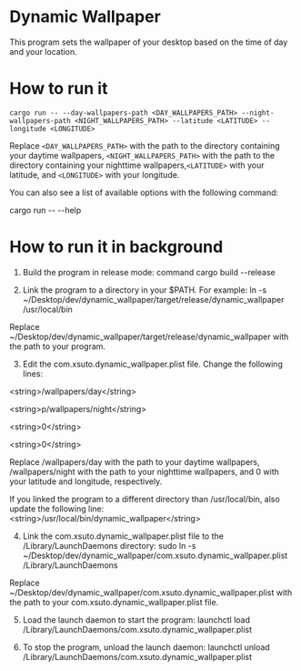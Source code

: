 # Dynamic Wallpaper
This program sets the wallpaper of your desktop based on the time of day and your location.
# How to run it
`cargo run -- --day-wallpapers-path <DAY_WALLPAPERS_PATH> --night-wallpapers-path <NIGHT_WALLPAPERS_PATH> --latitude <LATITUDE> --longitude <LONGITUDE>`

Replace `<DAY_WALLPAPERS_PATH>` with the path to the directory containing your daytime wallpapers, `<NIGHT_WALLPAPERS_PATH>` with the path to the directory containing your nighttime wallpapers,`<LATITUDE>` with your latitude, and `<LONGITUDE>` with your longitude.

You can also see a list of available options with the following command:

cargo run -- --help


# How to run it in background

1. Build the program in release mode: command cargo build --release

2. Link the program to a directory in your $PATH. For example: ln -s ~/Desktop/dev/dynamic_wallpaper/target/release/dynamic_wallpaper /usr/local/bin

Replace ~/Desktop/dev/dynamic_wallpaper/target/release/dynamic_wallpaper with the path to your program.

3. Edit the com.xsuto.dynamic_wallpaper.plist file. Change the following lines:


&lt;string&gt;/wallpapers/day&lt;/string&gt;

&lt;string&gt;p/wallpapers/night&lt;/string&gt;

&lt;string&gt;0&lt;/string&gt;

&lt;string&gt;0&lt;/string&gt;

Replace /wallpapers/day with the path to your daytime wallpapers, /wallpapers/night with the path to your nighttime wallpapers, and 0 with your latitude and longitude, respectively.

If you linked the program to a different directory than /usr/local/bin, also update the following line:
&lt;string&gt;/usr/local/bin/dynamic_wallpaper&lt;/string&gt;

4. Link the com.xsuto.dynamic_wallpaper.plist file to the /Library/LaunchDaemons directory: sudo ln -s ~/Desktop/dev/dynamic_wallpaper/com.xsuto.dynamic_wallpaper.plist /Library/LaunchDaemons

Replace ~/Desktop/dev/dynamic_wallpaper/com.xsuto.dynamic_wallpaper.plist with the path to your com.xsuto.dynamic_wallpaper.plist file.

5. Load the launch daemon to start the program: launchctl load /Library/LaunchDaemons/com.xsuto.dynamic_wallpaper.plist

6. To stop the program, unload the launch daemon: launchctl unload /Library/LaunchDaemons/com.xsuto.dynamic_wallpaper.plist
